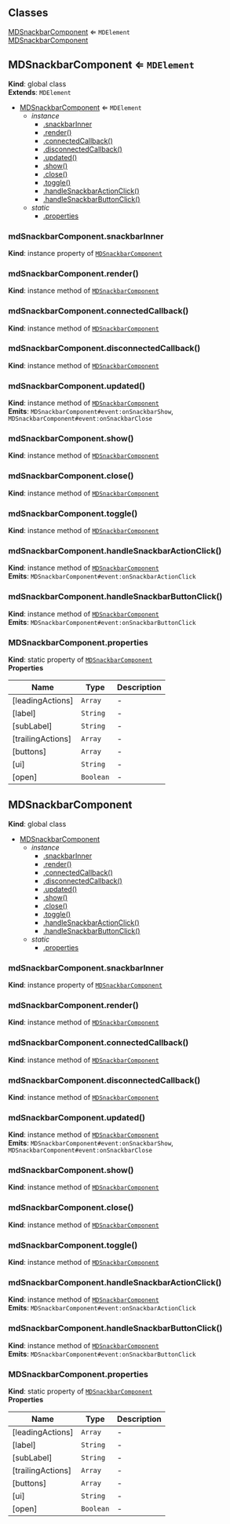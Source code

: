 ## Classes

<dl>
<dt><a href="#MDSnackbarComponent">MDSnackbarComponent</a> ⇐ <code>MDElement</code></dt>
<dd></dd>
<dt><a href="#MDSnackbarComponent">MDSnackbarComponent</a></dt>
<dd></dd>
</dl>

<a name="MDSnackbarComponent"></a>

## MDSnackbarComponent ⇐ <code>MDElement</code>
**Kind**: global class  
**Extends**: <code>MDElement</code>  

* [MDSnackbarComponent](#MDSnackbarComponent) ⇐ <code>MDElement</code>
    * _instance_
        * [.snackbarInner](#MDSnackbarComponent+snackbarInner)
        * [.render()](#MDSnackbarComponent+render)
        * [.connectedCallback()](#MDSnackbarComponent+connectedCallback)
        * [.disconnectedCallback()](#MDSnackbarComponent+disconnectedCallback)
        * [.updated()](#MDSnackbarComponent+updated)
        * [.show()](#MDSnackbarComponent+show)
        * [.close()](#MDSnackbarComponent+close)
        * [.toggle()](#MDSnackbarComponent+toggle)
        * [.handleSnackbarActionClick()](#MDSnackbarComponent+handleSnackbarActionClick)
        * [.handleSnackbarButtonClick()](#MDSnackbarComponent+handleSnackbarButtonClick)
    * _static_
        * [.properties](#MDSnackbarComponent.properties)

<a name="MDSnackbarComponent+snackbarInner"></a>

### mdSnackbarComponent.snackbarInner
**Kind**: instance property of [<code>MDSnackbarComponent</code>](#MDSnackbarComponent)  
<a name="MDSnackbarComponent+render"></a>

### mdSnackbarComponent.render()
**Kind**: instance method of [<code>MDSnackbarComponent</code>](#MDSnackbarComponent)  
<a name="MDSnackbarComponent+connectedCallback"></a>

### mdSnackbarComponent.connectedCallback()
**Kind**: instance method of [<code>MDSnackbarComponent</code>](#MDSnackbarComponent)  
<a name="MDSnackbarComponent+disconnectedCallback"></a>

### mdSnackbarComponent.disconnectedCallback()
**Kind**: instance method of [<code>MDSnackbarComponent</code>](#MDSnackbarComponent)  
<a name="MDSnackbarComponent+updated"></a>

### mdSnackbarComponent.updated()
**Kind**: instance method of [<code>MDSnackbarComponent</code>](#MDSnackbarComponent)  
**Emits**: <code>MDSnackbarComponent#event:onSnackbarShow</code>, <code>MDSnackbarComponent#event:onSnackbarClose</code>  
<a name="MDSnackbarComponent+show"></a>

### mdSnackbarComponent.show()
**Kind**: instance method of [<code>MDSnackbarComponent</code>](#MDSnackbarComponent)  
<a name="MDSnackbarComponent+close"></a>

### mdSnackbarComponent.close()
**Kind**: instance method of [<code>MDSnackbarComponent</code>](#MDSnackbarComponent)  
<a name="MDSnackbarComponent+toggle"></a>

### mdSnackbarComponent.toggle()
**Kind**: instance method of [<code>MDSnackbarComponent</code>](#MDSnackbarComponent)  
<a name="MDSnackbarComponent+handleSnackbarActionClick"></a>

### mdSnackbarComponent.handleSnackbarActionClick()
**Kind**: instance method of [<code>MDSnackbarComponent</code>](#MDSnackbarComponent)  
**Emits**: <code>MDSnackbarComponent#event:onSnackbarActionClick</code>  
<a name="MDSnackbarComponent+handleSnackbarButtonClick"></a>

### mdSnackbarComponent.handleSnackbarButtonClick()
**Kind**: instance method of [<code>MDSnackbarComponent</code>](#MDSnackbarComponent)  
**Emits**: <code>MDSnackbarComponent#event:onSnackbarButtonClick</code>  
<a name="MDSnackbarComponent.properties"></a>

### MDSnackbarComponent.properties
**Kind**: static property of [<code>MDSnackbarComponent</code>](#MDSnackbarComponent)  
**Properties**

| Name | Type | Description |
| --- | --- | --- |
| [leadingActions] | <code>Array</code> | - |
| [label] | <code>String</code> | - |
| [subLabel] | <code>String</code> | - |
| [trailingActions] | <code>Array</code> | - |
| [buttons] | <code>Array</code> | - |
| [ui] | <code>String</code> | - |
| [open] | <code>Boolean</code> | - |

<a name="MDSnackbarComponent"></a>

## MDSnackbarComponent
**Kind**: global class  

* [MDSnackbarComponent](#MDSnackbarComponent)
    * _instance_
        * [.snackbarInner](#MDSnackbarComponent+snackbarInner)
        * [.render()](#MDSnackbarComponent+render)
        * [.connectedCallback()](#MDSnackbarComponent+connectedCallback)
        * [.disconnectedCallback()](#MDSnackbarComponent+disconnectedCallback)
        * [.updated()](#MDSnackbarComponent+updated)
        * [.show()](#MDSnackbarComponent+show)
        * [.close()](#MDSnackbarComponent+close)
        * [.toggle()](#MDSnackbarComponent+toggle)
        * [.handleSnackbarActionClick()](#MDSnackbarComponent+handleSnackbarActionClick)
        * [.handleSnackbarButtonClick()](#MDSnackbarComponent+handleSnackbarButtonClick)
    * _static_
        * [.properties](#MDSnackbarComponent.properties)

<a name="MDSnackbarComponent+snackbarInner"></a>

### mdSnackbarComponent.snackbarInner
**Kind**: instance property of [<code>MDSnackbarComponent</code>](#MDSnackbarComponent)  
<a name="MDSnackbarComponent+render"></a>

### mdSnackbarComponent.render()
**Kind**: instance method of [<code>MDSnackbarComponent</code>](#MDSnackbarComponent)  
<a name="MDSnackbarComponent+connectedCallback"></a>

### mdSnackbarComponent.connectedCallback()
**Kind**: instance method of [<code>MDSnackbarComponent</code>](#MDSnackbarComponent)  
<a name="MDSnackbarComponent+disconnectedCallback"></a>

### mdSnackbarComponent.disconnectedCallback()
**Kind**: instance method of [<code>MDSnackbarComponent</code>](#MDSnackbarComponent)  
<a name="MDSnackbarComponent+updated"></a>

### mdSnackbarComponent.updated()
**Kind**: instance method of [<code>MDSnackbarComponent</code>](#MDSnackbarComponent)  
**Emits**: <code>MDSnackbarComponent#event:onSnackbarShow</code>, <code>MDSnackbarComponent#event:onSnackbarClose</code>  
<a name="MDSnackbarComponent+show"></a>

### mdSnackbarComponent.show()
**Kind**: instance method of [<code>MDSnackbarComponent</code>](#MDSnackbarComponent)  
<a name="MDSnackbarComponent+close"></a>

### mdSnackbarComponent.close()
**Kind**: instance method of [<code>MDSnackbarComponent</code>](#MDSnackbarComponent)  
<a name="MDSnackbarComponent+toggle"></a>

### mdSnackbarComponent.toggle()
**Kind**: instance method of [<code>MDSnackbarComponent</code>](#MDSnackbarComponent)  
<a name="MDSnackbarComponent+handleSnackbarActionClick"></a>

### mdSnackbarComponent.handleSnackbarActionClick()
**Kind**: instance method of [<code>MDSnackbarComponent</code>](#MDSnackbarComponent)  
**Emits**: <code>MDSnackbarComponent#event:onSnackbarActionClick</code>  
<a name="MDSnackbarComponent+handleSnackbarButtonClick"></a>

### mdSnackbarComponent.handleSnackbarButtonClick()
**Kind**: instance method of [<code>MDSnackbarComponent</code>](#MDSnackbarComponent)  
**Emits**: <code>MDSnackbarComponent#event:onSnackbarButtonClick</code>  
<a name="MDSnackbarComponent.properties"></a>

### MDSnackbarComponent.properties
**Kind**: static property of [<code>MDSnackbarComponent</code>](#MDSnackbarComponent)  
**Properties**

| Name | Type | Description |
| --- | --- | --- |
| [leadingActions] | <code>Array</code> | - |
| [label] | <code>String</code> | - |
| [subLabel] | <code>String</code> | - |
| [trailingActions] | <code>Array</code> | - |
| [buttons] | <code>Array</code> | - |
| [ui] | <code>String</code> | - |
| [open] | <code>Boolean</code> | - |

